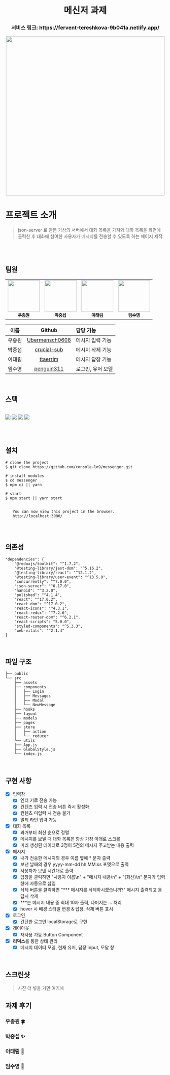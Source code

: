 <h1 align="center"> 메신저 과제 </h1>

<h3 align="center"> 서비스 링크: https://fervent-tereshkova-9b041a.netlify.app/</h3>

<p align="center"><img width="500" src="https://bit.ly/3HyINHE" /></p>

# 프로젝트 소개

> json-server 로 만든 가상의 서버에서 대화 목록을 가져와 대화 목록을 화면에 출력한 후
> 대화에 참여한 사용자가 메시지를 전송할 수 있도록 하는 페이지 제작.

<br/><br/>

## 팀원

<table>
  <tr>
        </td>
      <td align="center">
      <a href="https://github.com/LEEHYUNHO2001"
        ><img
          src="https://avatars.githubusercontent.com/Ubermensch0608"
          width="100px;"
          alt=""
        /><br /><sub><b>우종원</b></sub></a>
    <br />
    </td>
    <td align="center">
      <a href="https://github.com/hoonjoo-park"
        ><img
          src="https://avatars.githubusercontent.com/crucial-sub"
          width="100px;"
          alt=""
        /><br /><sub><b>박중섭</b></sub></a
      ><br />
    </td>
    <td align="center">
      <a href="https://github.com/Yoon-CH"
        ><img
          src="https://avatars.githubusercontent.com/ttaerrim"
          width="100px;"
          alt=""
        /><br /><sub><b>이태림</b></sub></a
      ><br />
    </td>
    <td align="center">
      <a href="https://github.com/devjoylee"
        ><img
          src="https://avatars.githubusercontent.com/penguin311"
          width="100px;"
          alt=""
        /><br /><sub><b>임수영</b></sub></a
      ><br />
  </tr>
</table>

|  이름  |                       Github                        | 담당 기능         |
| :----: | :-------------------------------------------------: | :---------------- |
| 우종원 | [Ubermensch0608](https://github.com/Ubermensch0608) | 메시지 입력 기능  |
| 박중섭 |    [crucial-sub](https://github.com/crucial-sub)    | 메시지 삭제 기능  |
| 이태림 |       [ttaerrim](https://github.com/ttaerrim)       | 메시지 답장 기능  |
| 임수영 |     [penguin311](https://github.com/penguin311)     | 로그인, 유저 모델 |

<br/>

## 스택

<br/>

<img src="https://img.shields.io/badge/javascript-F7DF1E?style=for-the-badge&logo=javascript&logoColor=black">
<img src="https://img.shields.io/badge/react-61DAFB?style=for-the-badge&logo=react&logoColor=black">
<img src="https://img.shields.io/badge/redux-764ABC?style=for-the-badge&logo=redux&logoColor=black">
<img src="https://img.shields.io/badge/styled-compontents-DB7093?style=for-the-badge&logo=styled-components&logoColor=white">

<br/><br/>

## 설치

```
# clone the project
$ git clone https://github.com/console-lo9/messenger.git

# install modules
$ cd messenger
$ npm ci || yarn

# start
$ npm start || yarn start

⠀
⠀  You can now view this project in the browser.
⠀  http://localhost:3000/
⠀
```

<br/>

## 의존성

```
"dependencies": {
    "@reduxjs/toolkit": "^1.7.2",
    "@testing-library/jest-dom": "^5.16.2",
    "@testing-library/react": "^12.1.2",
    "@testing-library/user-event": "^13.5.0",
    "concurrently": "^7.0.0",
    "json-server": "^0.17.0",
    "nanoid": "^3.2.0",
    "polished": "^4.1.4",
    "react": "^17.0.2",
    "react-dom": "^17.0.2",
    "react-icons": "^4.3.1",
    "react-redux": "^7.2.6",
    "react-router-dom": "^6.2.1",
    "react-scripts": "5.0.0",
    "styled-components": "^5.3.3",
    "web-vitals": "^2.1.4"
}
```

<br/>

## 파일 구조

    ├── public
    └── src
        ├── assets
        ├── components
        │   ├── Login
        │   ├── Messages
        │   ├── Modal
        │   └── NewMessage
        ├── hooks
        ├── layout
        ├── models
        ├── pages
        ├── store
        │   ├── action
        │   └── reducer
        └── utils
        ├── App.js
        ├── GlobalStyle.js
        └── index.js

<br/>

## 구현 사항

-   [x] 입력창
    -   [x] 엔터 키로 전송 가능
    -   [x] 컨텐츠 입력 시 전송 버튼 즉시 활성화
    -   [x] 컨텐츠 미입력 시 전송 불가
    -   [x] 멀티 라인 입력 가능
-   [x] 대화 목록
    -   [x] 과거부터 최신 순으로 정렬
    -   [x] 메시지를 보낼 때 대화 목록은 항상 가장 아래로 스크롤
    -   [x] 미리 생성된 데이터로 3명이 5건의 메시지 주고받는 내용 출력
-   [x] 메시지
    -   [x] 내가 전송한 메시지의 경우 이름 옆에 \* 문자 출력
    -   [x] 보낸 날짜의 경우 yyyy-mm-dd hh:MM:ss 포멧으로 출력
    -   [x] 사용자가 보낸 시간대로 출력
    -   [x] 답장을 클릭하면 "사용자 이름\n" + "메시지 내용\n" + "(회신)\n" 문자가 입력창에 자동으로 삽입
    -   [x] 삭제 버튼을 클릭하면 "\*\*\* 메시지를 삭제하시겠습니까?" 메시지 출력되고 응답시 삭제
    -   [x] \*\*\*는 메시지 내용 중 최대 10자 출력, 나머지는 ... 처리
    -   [x] hover 시 배경 스타일 변경 & 답장, 삭제 버튼 표시
-   [x] 로그인
    -   [x] 간단한 로그인 localStorage로 구현
-   [x] 레이아웃
    -   [x] 재사용 가능 Button Component
-   [x] **리덕스**를 통한 상태 관리
    -   [x] 메시지 데이터 모델, 현재 유저, 답장 input, 모달 창

<br/>

## 스크린샷

> 사진 더 넣을 거면 여기에

## 과제 후기

### **우종원** 🍀

### **박중섭** ✨

### **이태림** 🐯

### **임수영** 🐧
